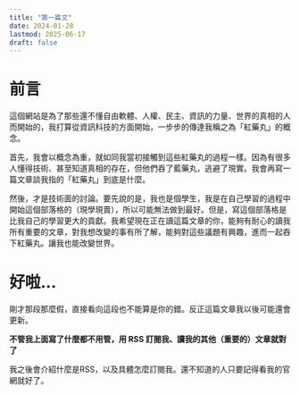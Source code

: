 ```yaml
---
title: "第一篇文"
date: 2024-01-28
lastmod: 2025-06-17
draft: false
---
```


# 前言
這個網站是為了那些還不懂自由軟體、人權、民主、資訊的力量、世界的真相的人而開始的，我打算從資訊科技的方面開始，一步步的傳達我稱之為「紅藥丸」的概念。

首先，我會以概念為重，就如同我當初接觸到這些紅藥丸的過程一樣。因為有很多人懂得技術、甚至知道真相的存在，但他們吞了藍藥丸，逃避了現實。我會再寫一篇文章談我指的「紅藥丸」到底是什麼。

然後，才是技術面的討論。要先說的是，我也是個學生，我是在自己學習的過程中開始這個部落格的（現學現賣），所以可能無法做到最好。但是，寫這個部落格是比我自己的學習更大的貢獻。我希望現在正在讀這篇文章的你，能夠有耐心的讀我所有重要的文章，對我想改變的事有所了解，能夠對這些議題有興趣，進而一起吞下紅藥丸。讓我也能改變世界。

# 好啦...
剛才那段那麼假，直接看向這段也不能算是你的錯。反正這篇文章我以後可能還會更新。

**不管我上面寫了什麼都不用管，用 RSS 訂閱我、讀我的其他（重要的）文章就對了**

我之後會介紹什麼是RSS，以及具體怎麼訂閱我。還不知道的人只要記得看我的官網就好了。
